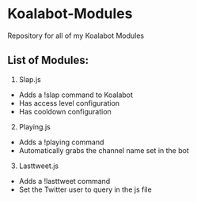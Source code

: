 # Koalabot-Modules
Repository for all of my Koalabot Modules

## List of Modules:
1. Slap.js
  * Adds a !slap command to Koalabot
  * Has access level configuration
  * Has cooldown configuration
2. Playing.js
  * Adds a !playing command
  * Automatically grabs the channel name set in the bot
3. Lasttweet.js
  * Adds a !lasttweet command
  * Set the Twitter user to query in the js file
